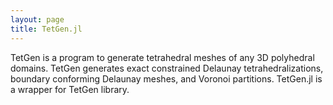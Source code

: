 ```yaml
---
layout: page
title: TetGen.jl
---
```


TetGen is a program to generate tetrahedral meshes of any 3D polyhedral domains. TetGen generates exact constrained Delaunay tetrahedralizations, boundary conforming Delaunay meshes, and Voronoi partitions. TetGen.jl is a wrapper for TetGen library.
